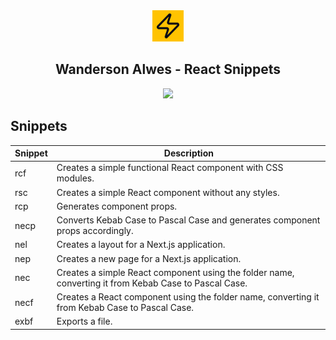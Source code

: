 <div align="center">
  <img src="./images/icon.png" width="50" height="50">
  <h2 style="text-align:center">Wanderson Alwes - React Snippets</h2>

  <a href="https:// hmarketplace.visualstudio.com/items?itemName=wandersonalwes.wanderson-alwes-react-snippets" target="_blank">
    <img src="https://img.shields.io/badge/Download-React%20Snippets-007ACC?style=for-the-badge&logo=visual-studio-code&logoColor=FFFFFF" />
  </a>
</div>

## Snippets

| Snippet | Description                                                                                           |
| ------- | ----------------------------------------------------------------------------------------------------- |
| rcf     | Creates a simple functional React component with CSS modules.                                         |
| rsc     | Creates a simple React component without any styles.                                                  |
| rcp     | Generates component props.                                                                            |
| necp    | Converts Kebab Case to Pascal Case and generates component props accordingly.                         |
| nel     | Creates a layout for a Next.js application.                                                           |
| nep     | Creates a new page for a Next.js application.                                                         |
| nec     | Creates a simple React component using the folder name, converting it from Kebab Case to Pascal Case. |
| necf    | Creates a React component using the folder name, converting it from Kebab Case to Pascal Case.        |
| exbf    | Exports a file.                                                                                       |
